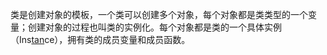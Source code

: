 类是创建对象的模板，一个类可以创建多个对象，每个对象都是类类型的一个变量；创建对象的过程也叫类的实例化。每个对象都是类的一个具体实例（Ins[tan](http://c.biancheng.net/ref/tan.html)ce），拥有类的成员变量和成员函数。